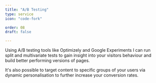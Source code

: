 ```yaml
---
title: "A/B Testing"
type: service
icon: "code-fork"

order: 08
draft: false

---
```


Using A/B testing tools like Optimizely and Google Experiments I can run split and multivariate tests to gain insight into your visitors behaviour and build better performing versions of pages.
 
It's also possible to target content to specific groups of your users via dynamic personalisation to further increase your conversion rates.
